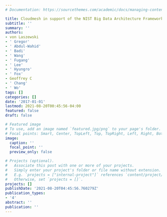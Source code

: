 ```yaml
---
# Documentation: https://sourcethemes.com/academic/docs/managing-content/

title: Cloudmesh in support of the NIST Big Data Architecture Framework
subtitle: ''
summary: ''
authors:
- von Laszewski
- ' Gregor'
- ' Abdul-Wahid'
- ' Badi'
- ' Wang'
- ' Fugang'
- ' Lee'
- ' Hyungro'
- ' Fox'
- Geoffrey C
- ' Chang'
- ' Wo'
tags: []
categories: []
date: '2017-01-01'
lastmod: 2021-08-20T00:45:56-04:00
featured: false
draft: false

# Featured image
# To use, add an image named `featured.jpg/png` to your page's folder.
# Focal points: Smart, Center, TopLeft, Top, TopRight, Left, Right, BottomLeft, Bottom, BottomRight.
image:
  caption: ''
  focal_point: ''
  preview_only: false

# Projects (optional).
#   Associate this post with one or more of your projects.
#   Simply enter your project's folder or file name without extension.
#   E.g. `projects = ["internal-project"]` references `content/project/deep-learning/index.md`.
#   Otherwise, set `projects = []`.
projects: []
publishDate: '2021-08-20T04:45:56.760279Z'
publication_types:
- '4'
abstract: ''
publication: ''
---
```

